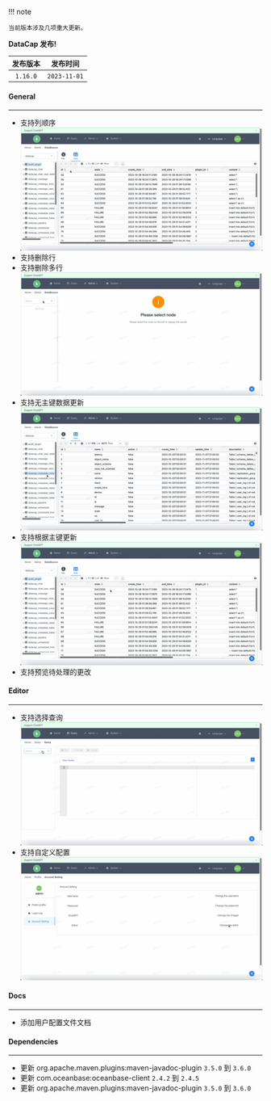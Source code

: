 !!! note

    当前版本涉及几项重大更新。

**DataCap 发布!**

|   发布版本   |     发布时间     |
|:--------:|:------------:|
| `1.16.0` | `2023-11-01` |

#### General

---

- 支持列顺序
![Column Order](./latest/column_order.gif)
- 支持删除行
- 支持删除多行
![Delete Rows](./latest/delete_rows.gif)
- 支持无主键数据更新
![Update Columns](./latest/update_columns.gif)
- 支持根据主键更新
![Update Without Primary Key](./latest/update_without_primary_key.gif)
- 支持预览待处理的更改

#### Editor

---

- 支持选择查询
![Selection Query](./latest/selection_query.gif)
- 支持自定义配置
![Custom Configure](./latest/custom_editor_configure.gif)

#### Docs

---

- 添加用户配置文件文档

#### Dependencies

---

- 更新 org.apache.maven.plugins:maven-javadoc-plugin `3.5.0` 到 `3.6.0`
- 更新 com.oceanbase:oceanbase-client `2.4.2` 到 `2.4.5`
- 更新 org.apache.maven.plugins:maven-javadoc-plugin `3.5.0` 到 `3.6.0`
